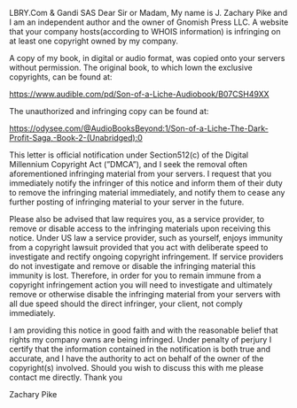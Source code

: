 LBRY.Com & Gandi SAS
Dear Sir or Madam, My name is J. Zachary Pike and I am an independent author and the owner of Gnomish Press LLC. A website that your company hosts(according to WHOIS information) is infringing on at least one copyright owned by my company.

A copy of my book, in digital or audio format, was copied onto your servers without permission. The original book, to which Iown the exclusive copyrights, can be found at:

https://www.audible.com/pd/Son-of-a-Liche-Audiobook/B07CSH49XX 

The unauthorized and infringing copy can be found at:

https://odysee.com/@AudioBooksBeyond:1/Son-of-a-Liche-The-Dark-Profit-Saga,-Book-2-(Unabridged):0

This letter is official notification under Section512(c) of the Digital Millennium Copyright Act (”DMCA”), and I seek the removal often aforementioned infringing material from your servers. I request that you immediately notify the infringer of this notice and inform them of their duty to remove the infringing material immediately, and notify them to cease any further posting of infringing material to your server in the future.

Please also be advised that law requires you, as a service provider, to remove or disable access to the infringing materials upon receiving this notice. Under US law a service provider, such as yourself, enjoys immunity from a copyright lawsuit provided that you act with deliberate speed to investigate and rectify ongoing copyright infringement. If service providers do not investigate and remove or disable the infringing material this immunity is lost. Therefore, in order for you to remain immune from a copyright infringement action you will need to investigate and ultimately remove or otherwise disable the infringing material from your servers with all due speed should the direct infringer, your client, not comply immediately. 

I am providing this notice in good faith and with the reasonable belief that rights my company owns are being infringed. Under penalty of perjury I certify that the information contained in the notification is both true and accurate, and I have the authority to act on behalf of the owner of the copyright(s) involved. Should you wish to discuss this with me please contact me directly. Thank you

Zachary Pike
